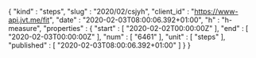 {
  "kind" : "steps",
  "slug" : "2020/02/csjyh",
  "client_id" : "https://www-api.jvt.me/fit",
  "date" : "2020-02-03T08:00:06.392+01:00",
  "h" : "h-measure",
  "properties" : {
    "start" : [ "2020-02-02T00:00:00Z" ],
    "end" : [ "2020-02-03T00:00:00Z" ],
    "num" : [ "6461" ],
    "unit" : [ "steps" ],
    "published" : [ "2020-02-03T08:00:06.392+01:00" ]
  }
}
